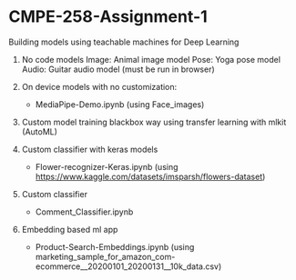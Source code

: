 # CMPE-258-Assignment-1
Building models using teachable machines for Deep Learning

1. No code models
   Image: Animal image model
   Pose: Yoga pose model
   Audio: Guitar audio model (must be run in browser)

2. On device models with no customization:
   - MediaPipe-Demo.ipynb (using Face_images)

3. Custom model training blackbox way using transfer learning with mlkit (AutoML)

4. Custom classifier with keras models
   - Flower-recognizer-Keras.ipynb (using https://www.kaggle.com/datasets/imsparsh/flowers-dataset)

5. Custom classifier
   - Comment_Classifier.ipynb

6. Embedding based ml app
   - Product-Search-Embeddings.ipynb (using marketing_sample_for_amazon_com-ecommerce__20200101_20200131__10k_data.csv)

